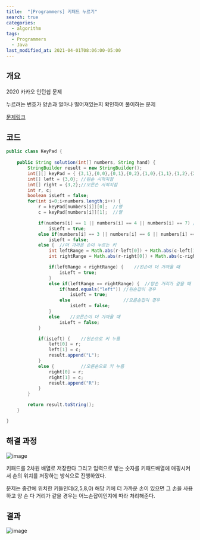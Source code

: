 ```yaml
---
title:  "[Programmers] 키패드 누르기"
search: true
categories: 
  - algorithm
tags:
  - Programmers
  - Java
last_modified_at: 2021-04-01T08:06:00-05:00
---
```


## 개요

2020 카카오 인턴쉽 문제

누르려는 번호가 양손과 얼마나 떨어져있는지 확인하여 풀이하는 문제

[문제링크](https://programmers.co.kr/learn/courses/30/lessons/67256)


## 코드

```java
public class KeyPad {
    
    public String solution(int[] numbers, String hand) {
        StringBuilder result = new StringBuilder();
        int[][] keyPad = { {3,1},{0,0},{0,1},{0,2},{1,0},{1,1},{1,2},{2,0},{2,1},{2,2} }; //키패드 위치 저장
        int[] left = {3,0}; //왼손 시작지점
        int[] right = {3,2};//오른손 시작지점
        int r, c;
        boolean isLeft = false;
        for(int i=0;i<numbers.length;i++) {
            r = keyPad[numbers[i]][0];  //행
            c = keyPad[numbers[i]][1];  //열

            if(numbers[i] == 1 || numbers[i] == 4 || numbers[i] == 7) //왼손만 누르는 키
                isLeft = true;
            else if(numbers[i] == 3 || numbers[i] == 6 || numbers[i] == 9) //오른손만 누르는 키
                isLeft = false;               
            else {  //더 가까운 손이 누르는 키
                int leftRange = Math.abs(r-left[0]) + Math.abs(c-left[1]);  //왼손과 키 사이의 거리 
                int rightRange = Math.abs(r-right[0]) + Math.abs(c-right[1]);//오른손과 키 사이의 거리

                if(leftRange < rightRange) {    //왼손이 더 가까울 때
                    isLeft = true;
                }
                else if(leftRange == rightRange) {  //양손 거리가 같을 때
                    if(hand.equals("left")) //왼손잡이 경우
                        isLeft = true;
                    else                    //오른손잡이 경우
                        isLeft = false;
                }
                else    //오른손이 더 가까울 때
                    isLeft = false;
            }

            if(isLeft) {    //왼손으로 키 누름
                left[0] = r;
                left[1] = c;
                result.append("L");
            }
            else {          //오른손으로 키 누름
                right[0] = r;
                right[1] = c;
                result.append("R");
            }
        }

        return result.toString();
    }

}
```

## 해결 과정

![image](https://user-images.githubusercontent.com/47655983/103507340-45f0a780-4ea2-11eb-9d0c-27462972a7c8.png)

키패드를 2차원 배열로 저장한다 그리고 입력으로 받는 숫자를 키패드배열에 매핑시켜서 손의 위치를 저장하는 방식으로 진행하였다.

문제는 중간에 위치한 키들인데(2,5,8,0) 해당 키에 더 가까운 손이 있으면 그 손을 사용하고 양 손 다 거리가 같을 경우는 어느손잡이인지에 따라 처리해준다.

## 결과

![image](https://user-images.githubusercontent.com/47655983/103507649-01194080-4ea3-11eb-8cce-7e2b72e3a672.png)
